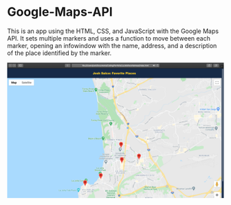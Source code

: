 # Google-Maps-API

This is an app using the HTML, CSS, and JavaScript with the Google Maps API. 
It sets multiple markers and uses a function to move between each marker, opening an infowindow with the name, address, and a description of the place identified by the marker.

![alt text](https://github.com/joshsalce/Google-Maps-API/blob/main/map.png)
